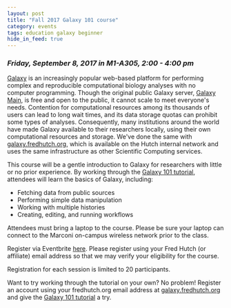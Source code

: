 ```yaml
---
layout: post
title: "Fall 2017 Galaxy 101 course"
category: events
tags: education galaxy beginner
hide_in_feed: true
---
```


### *Friday, September 8, 2017 in M1-A305, 2:00 - 4:00 pm*

[Galaxy](https://wiki.galaxyproject.org/) is an increasingly popular web-based platform for performing complex and reproducible computational biology analyses with no computer programming.
Though the original public Galaxy server, [Galaxy Main](http://usegalaxy.org), is free and open to the public, it cannot scale to meet everyone's needs.
Contention for computational resources among its thousands of users can lead to long wait times, and its data storage quotas can prohibit some types of analyses.
Consequently, many institutions around the world have made Galaxy available to their researchers locally, using their own computational resources and storage.
We've done the same with [galaxy.fredhutch.org](http://galaxy.fredhutch.org), which is available on the Hutch internal network and uses the same infrastructure as other Scientific Computing services.

This course will be a gentle introduction to Galaxy for researchers with little or no prior experience.
By working through the [Galaxy 101 tutorial](https://galaxyproject.org/tutorials/g101/), attendees will learn the basics of Galaxy, including:

- Fetching data from public sources
- Performing simple data manipulation
- Working with multiple histories
- Creating, editing, and running workflows


Attendees must bring a laptop to the course.
Please be sure your laptop can connect to the Marconi on-campus wireless network prior to the class.

Register via Eventbrite [here](https://www.eventbrite.com/e/galaxy-101-sept-8-2017-registration-36760665139).
Please register using your Fred Hutch (or affiliate) email address so that we may verify your eligibility for the course.

Registration for each session is limited to 20 participants.

Want to try working through the tutorial on your own?
No problem!
Register an account using your fredhutch.org email address at [galaxy.fredhutch.org](http://galaxy.fredhutch.org) and give the [Galaxy 101 tutorial](https://galaxyproject.org/tutorials/g101/) a try.
